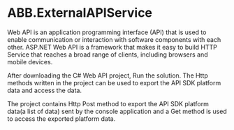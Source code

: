 # ABB.ExternalAPIService

Web API is an application programming interface (API) that is used to enable communication or interaction with software components with each other.
ASP.NET Web API is a framework that makes it easy to build HTTP Service that reaches a broad range of clients, including browsers and mobile devices.

After downloading the C# Web API project, Run the solution.
The Http methods written in the project can be used to export the API SDK platform data and access the data.

The project contains Http Post method to export the API SDK platform data(a list of data) sent by the console application and a Get method is used to access the exported platform data.